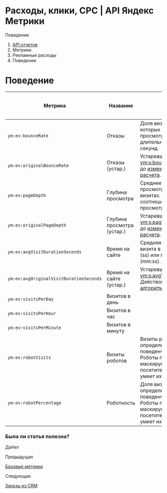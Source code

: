# Расходы, клики, CPC | API Яндекс Метрики

Поведение

  1. [API отчетов](../../index.md)
  2. Метрики
  3. Рекламные расходы
  4. Поведение

# Поведение

**Метрика** |  **Название** |  **Описание** |  **Тип** |  **Возможность фильтрации** |  **Минимальная дата для создания отчета**  
---|---|---|---|---|---  
`ym:ev:bounceRate` |  Отказы |  Доля визитов, в рамках которых был лишь один просмотр страницы длительностью менее 15 секунд. |  `percents` |  есть |  2009-01-18  
`ym:ev:originalBounceRate` |  Отказы (устар.) |  Устаревший вариант метрики [ym:s:bounceRate](../../attrandmetr/dim_all.md). Действовал до [изменений в алгоритме расчета](https://yandex.../../../support/metrica/../../../changelog.md). |  `percents` |  есть |  2009-01-18  
`ym:ev:pageDepth` |  Глубина просмотра |  Среднее количество просмотренных страниц в визитах. Считается как соотношение количества просмотров и визитов. |  `double` |  есть |  2009-01-18  
`ym:ev:originalPageDepth` |  Глубина просмотра (устар.) |  Устаревший вариант метрики [ym:s:pageDepth](../../attrandmetr/dim_all.md). Действовал до [изменений в алгоритме расчета](https://yandex.../../../support/metrica/../../../changelog.md). |  `double` |  есть |  2009-01-18  
`ym:ev:avgVisitDurationSeconds` |  Время на сайте |  Средняя продолжительность визита в формате: секунды (ss) или минуты:секунды (mm:ss). |  `second` |  есть |  2009-01-18  
`ym:ev:avgOriginalVisitDurationSeconds` |  Время на сайте (устар.) |  Устаревший вариант метрики [ym:s:avgVisitDurationSeconds](../../attrandmetr/dim_all.md). Действовал до [изменений в алгоритме расчета](https://yandex.../../../support/metrica/../../../changelog.md). |  `second` |  есть |  2009-01-18  
`ym:ev:visitsPerDay` |  Визитов в день |  |  `double` |  есть |  2009-01-18  
`ym:ev:visitsPerHour` |  Визитов в час |  |  `double` |  есть |  2009-01-18  
`ym:ev:visitsPerMinute` |  Визитов в минуту |  |  `double` |  есть |  2009-01-18  
`ym:ev:robotVisits` |  Визиты роботов |  Визиты роботов, определенных по поведенческим факторам. Роботы по поведению маскируются под реальных посетителей, но Метрика умеет их вычислять. |  `int` |  есть |  2015-03-10  
`ym:ev:robotPercentage` |  Роботность |  Доля визитов роботов, определенных по поведенческим факторам. Роботы по поведению маскируются под реальных посетителей, но Метрика умеет их вычислять. |  `percents` |  есть |  2015-03-10  
  
### Была ли статья полезна?

ДаНет

Предыдущая

[Базовые метрики](basic.md)

Следующая

[Заказы из CRM](cdp_orders.md)